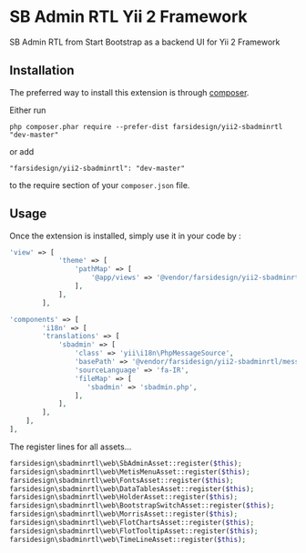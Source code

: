 SB Admin RTL Yii 2 Framework
============================
SB Admin RTL from Start Bootstrap as a backend UI for Yii 2 Framework

Installation
------------

The preferred way to install this extension is through [composer](http://getcomposer.org/download/).

Either run

```
php composer.phar require --prefer-dist farsidesign/yii2-sbadminrtl "dev-master"
```

or add

```
"farsidesign/yii2-sbadminrtl": "dev-master"
```

to the require section of your `composer.json` file.


Usage
-----

Once the extension is installed, simply use it in your code by  :

```php
'view' => [
            'theme' => [
                'pathMap' => [
                    '@app/views' => '@vendor/farsidesign/yii2-sbadminrtl/views/yiisoft',
                ],
            ],
        ],
```
```php
'components' => [
        'i18n' => [
        'translations' => [
            'sbadmin' => [
                'class' => 'yii\i18n\PhpMessageSource',
                'basePath' => '@vendor/farsidesign/yii2-sbadminrtl/messages',
                'sourceLanguage' => 'fa-IR',
                'fileMap' => [
                   'sbadmin' => 'sbadmin.php',
                ],
            ],
        ],
    ],
],
```
The register lines for all assets...
```php
farsidesign\sbadminrtl\web\SbAdminAsset::register($this);
farsidesign\sbadminrtl\web\MetisMenuAsset::register($this);
farsidesign\sbadminrtl\web\FontsAsset::register($this);
farsidesign\sbadminrtl\web\DataTablesAsset::register($this);
farsidesign\sbadminrtl\web\HolderAsset::register($this);
farsidesign\sbadminrtl\web\BootstrapSwitchAsset::register($this);
farsidesign\sbadminrtl\web\MorrisAsset::register($this);
farsidesign\sbadminrtl\web\FlotChartsAsset::register($this);
farsidesign\sbadminrtl\web\FlotTooltipAsset::register($this);
farsidesign\sbadminrtl\web\TimeLineAsset::register($this);
```
